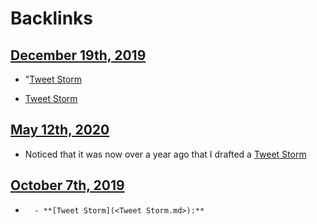 
# Backlinks
## [December 19th, 2019](<December 19th, 2019.md>)
- "[Tweet Storm](<Tweet Storm.md>)

- [Tweet Storm](<Tweet Storm.md>)

## [May 12th, 2020](<May 12th, 2020.md>)
- Noticed that it was now over a year ago that I drafted a [Tweet Storm](<Tweet Storm.md>)

## [October 7th, 2019](<October 7th, 2019.md>)
- 
        - **[Tweet Storm](<Tweet Storm.md>):**

